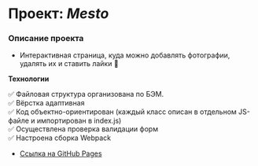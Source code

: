 # Проект: *Mesto*


### Описание проекта
* Интерактивная страница, куда можно добавлять фотографии, удалять их и ставить лайки :purple_heart:   


**Технологии**

:white_check_mark: Файловая структура организована по БЭМ.    
:white_check_mark: Вёрстка адаптивная    
:white_check_mark: Код объектно-ориентирован (каждый класс описан в отдельном JS-файле и импортирован в index.js)    
:white_check_mark: Осуществлена проверка валидации форм    
:white_check_mark: Настроена сборка Webpack    


* [Ссылка на GitHub Pages](https://anilyukina.github.io/mesto/index.html)

